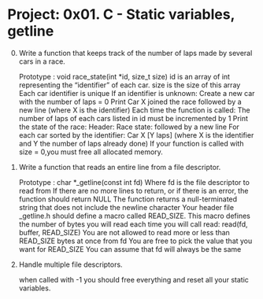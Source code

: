# Project: 0x01. C - Static variables, getline


0. Write a function that keeps track of the number of laps made by several cars in a race.

    Prototype : void race_state(int *id, size_t size)
    id is an array of int representing the “identifier” of each car.
    size is the size of this array
    Each car identifier is unique
    If an identifier is unknown:
        Create a new car with the number of laps = 0
        Print Car X joined the race followed by a new line (where X is the identifier)
    Each time the function is called:
        The number of laps of each cars listed in id must be incremented by 1
        Print the state of the race:
            Header: Race state: followed by a new line
            For each car sorted by the identifier: Car X [Y laps] (where X is the identifier and Y the number of laps already done)
    If your function is called with size = 0,you must free all allocated memory.

1. Write a function that reads an entire line from a file descriptor.

    Prototype : char *_getline(const int fd)
    Where fd is the file descriptor to read from
    If there are no more lines to return, or if there is an error, the function should return NULL
    The function returns a null-terminated string that does not include the newline character
    Your header file _getline.h should define a macro called READ_SIZE.
        This macro defines the number of bytes you will read each time you will call read: read(fd, buffer, READ_SIZE)
        You are not allowed to read more or less than READ_SIZE bytes at once from fd
        You are free to pick the value that you want for READ_SIZE
    You can assume that fd will always be the same

2. Handle multiple file descriptors.

    when called with -1 you should free everything and reset all your static variables.
